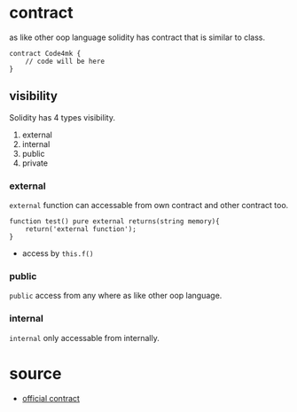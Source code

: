 # contract

as like other oop language solidity has contract that is similar to class.

```sol
contract Code4mk {
    // code will be here
}
```

## visibility

Solidity has 4 types visibility.

1. external
2. internal
3. public
4. private

### external

`external` function can accessable from own contract and other contract too.

```sol
function test() pure external returns(string memory){
    return('external function');
}
```

* access by `this.f()`

### public

`public`  access from any where as like other oop language.

### internal

`internal` only accessable from internally.





# source

* [official contract](https://solidity.readthedocs.io/en/latest/contracts.html)
